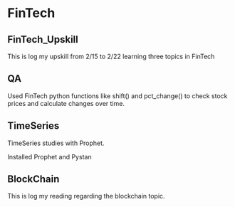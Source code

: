 # FinTech
FinTech_Upskill
----
This is log my upskill from 2/15 to 2/22 learning three topics in FinTech



## QA
Used FinTech python functions like shift() and pct_change() to check stock prices and calculate changes over time.


## TimeSeries

TimeSeries studies with Prophet.

Installed Prophet and Pystan

## BlockChain

This is log my reading regarding the blockchain topic.